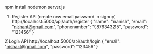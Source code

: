 npm install
nodemon server.js

1) Register API (create new email password to signup)
   http://localhost:5000/api/auth/register
   {
    "name": "manish", 
    "email": "nishant@gmail.com",
    "phonenumber": "9876343215",
    "password": "123456"
    }

  2)Login API
  http://localhost:5000/api/auth/login
  {
    "email": "nishant@gmail.com",
    "password": "123456"
    }
